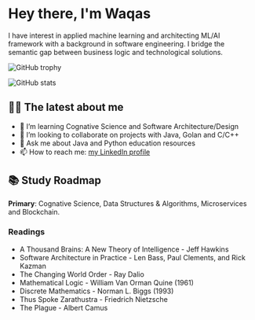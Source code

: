 # Hey there, I'm Waqas

I have interest in applied machine learning and architecting ML/AI framework with a background in software engineering. I bridge the semantic gap between business logic and technological solutions.

![GitHub trophy](https://github-profile-trophy.vercel.app/?username=waqaskhan137&theme=onedark&margin-w=15&margin-h=15&column=7)

![GitHub stats](https://github-readme-stats.vercel.app/api/top-langs/?username=waqaskhan137&theme=onedark&layout=compact&langs_count=15&card_width=810)

<!-- ![GitHub most used languages](https://github-readme-stats.vercel.app/api?username=waqaskhan137&show_icons=true&theme=onedark&width=810) -->

<!-- ![GitHub streak stats](http://github-readme-streak-stats.herokuapp.com?user=waqaskhan137&theme=onedark) --> 

## 👨‍💻 The latest about me 

- 🔭 I’m learning Cognative Science and Software Architecture/Design 
- 👯 I’m looking to collaborate on projects with Java, Golan and C/C++ 
- 💬 Ask me about Java and Python education resources
- 📫 How to reach me: [my LinkedIn profile](https://linkedin.com/in/ranamuhammadwaqas/)


## 📚 Study Roadmap 

**Primary**: Cognative Science, Data Structures & Algorithms, Microservices and Blockchain. 

### Readings

- A Thousand Brains: A New Theory of Intelligence - Jeff Hawkins
- Software Architecture in Practice -  Len Bass, Paul Clements, and Rick Kazman
- The Changing World Order - Ray Dalio
- Mathematical Logic - William Van Orman Quine (1961)
- Discrete Mathematics - Norman L. Biggs (1993) 
- Thus Spoke Zarathustra - Friedrich Nietzsche 
- The Plague - Albert Camus 
